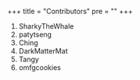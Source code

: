 +++
title = "Contributors"
pre = "<i class='fab fa-github'></i>"
+++

1. SharkyTheWhale
2. patytseng
3. Ching
4. DarkMatterMat
5. Tangy
6. omfgcookies